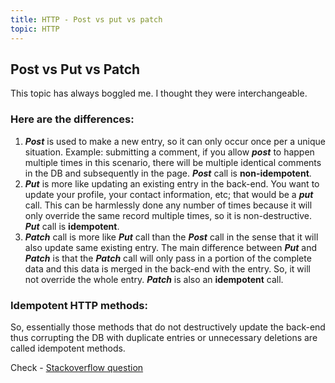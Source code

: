 ```yaml
---
title: HTTP - Post vs put vs patch
topic: HTTP
---
```

## Post vs Put vs Patch

This topic has always boggled me. I thought they were interchangeable.

### Here are the differences:

1. ***Post*** is used to make a new entry, so it can only occur once per a unique situation. Example: submitting a comment, if you allow ***post*** to happen multiple times in this scenario, there will be multiple identical comments in the DB and subsequently in the page. ***Post*** call is **non-idempotent**.
2. ***Put*** is more like updating an existing entry in the back-end. You want to update your profile, your contact information, etc; that would be a ***put*** call. This can be harmlessly done any number of times because it will only override the same record multiple times, so it is non-destructive. ***Put*** call is **idempotent**.
3. ***Patch*** call is more like ***Put*** call than the ***Post*** call in the sense that it will also update same existing entry. The main difference between ***Put*** and ***Patch*** is that the ***Patch*** call will only pass in a portion of the complete data and this data is merged in the back-end with the entry. So, it will not override the whole entry. ***Patch*** is also an **idempotent** call.

### Idempotent HTTP methods:

So, essentially those methods that do not destructively update the back-end thus corrupting the DB with duplicate entries or unnecessary deletions are called idempotent methods.

Check - [Stackoverflow question](https://stackoverflow.com/questions/45016234/what-is-idempotency-in-http-methods)